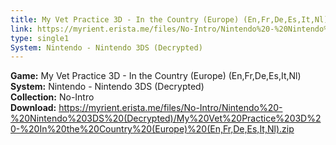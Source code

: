 ```yaml
---
title: My Vet Practice 3D - In the Country (Europe) (En,Fr,De,Es,It,Nl)
link: https://myrient.erista.me/files/No-Intro/Nintendo%20-%20Nintendo%203DS%20(Decrypted)/My%20Vet%20Practice%203D%20-%20In%20the%20Country%20(Europe)%20(En,Fr,De,Es,It,Nl).zip
type: single1
System: Nintendo - Nintendo 3DS (Decrypted)
---
```

<b>Game:</b> My Vet Practice 3D - In the Country (Europe) (En,Fr,De,Es,It,Nl)<br>
<b>System:</b> Nintendo - Nintendo 3DS (Decrypted)<br>
<b>Collection:</b> No-Intro<br>
<b>Download:</b> https://myrient.erista.me/files/No-Intro/Nintendo%20-%20Nintendo%203DS%20(Decrypted)/My%20Vet%20Practice%203D%20-%20In%20the%20Country%20(Europe)%20(En,Fr,De,Es,It,Nl).zip